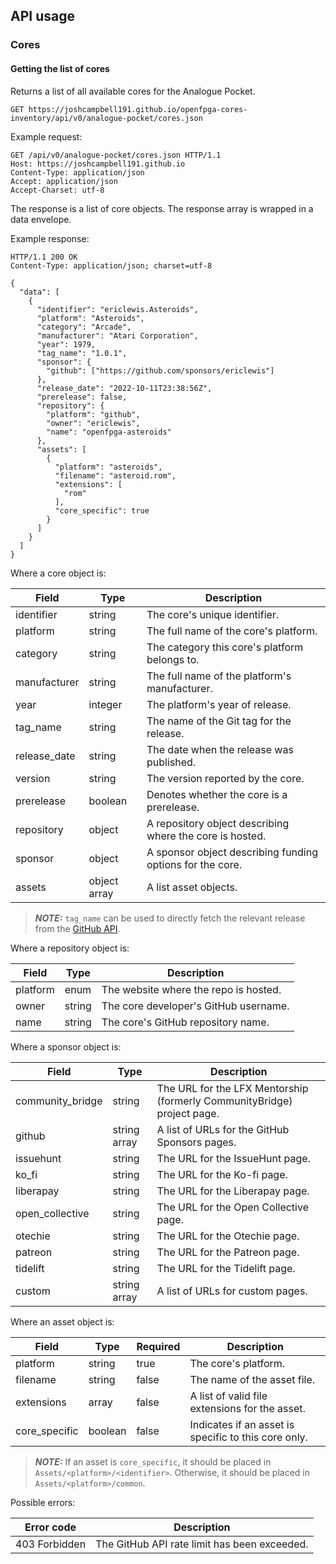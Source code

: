 ## API usage
### Cores

#### Getting the list of cores
Returns a list of all available cores for the Analogue Pocket.

```
GET https://joshcampbell191.github.io/openfpga-cores-inventory/api/v0/analogue-pocket/cores.json
```

Example request:

```
GET /api/v0/analogue-pocket/cores.json HTTP/1.1
Host: https://joshcampbell191.github.io
Content-Type: application/json
Accept: application/json
Accept-Charset: utf-8
```

The response is a list of core objects. The response array is wrapped in a data envelope.

Example response:

```
HTTP/1.1 200 OK
Content-Type: application/json; charset=utf-8

{
  "data": [
    {
      "identifier": "ericlewis.Asteroids",
      "platform": "Asteroids",
      "category": "Arcade",
      "manufacturer": "Atari Corporation",
      "year": 1979,
      "tag_name": "1.0.1",
      "sponsor": {
        "github": ["https://github.com/sponsors/ericlewis"]
      },
      "release_date": "2022-10-11T23:38:56Z",
      "prerelease": false,
      "repository": {
        "platform": "github",
        "owner": "ericlewis",
        "name": "openfpga-asteroids"
      },
      "assets": [
        {
          "platform": "asteroids",
          "filename": "asteroid.rom",
          "extensions": [
            "rom"
          ],
          "core_specific": true
        }
      ]
    }
  ]
}
```

Where a core object is:

| Field        | Type         | Description                                               |
| ------------ | ------------ | --------------------------------------------------------- |
| identifier   | string       | The core's unique identifier.                             |
| platform     | string       | The full name of the core's platform.                     |
| category     | string       | The category this core's platform belongs to.             |
| manufacturer | string       | The full name of the platform's manufacturer.             |
| year         | integer      | The platform's year of release.                           |
| tag_name     | string       | The name of the Git tag for the release.                  |
| release_date | string       | The date when the release was published.                  |
| version      | string       | The version reported by the core.                         |
| prerelease   | boolean      | Denotes whether the core is a prerelease.                 |
| repository   | object       | A repository object describing where the core is hosted.  |
| sponsor      | object       | A sponsor object describing funding options for the core. |
| assets       | object array | A list asset objects.                                     |

> **_NOTE:_** `tag_name` can be used to directly fetch the relevant release from the [GitHub API](https://docs.github.com/en/rest/releases/releases#get-a-release-by-tag-name).

Where a repository object is:

| Field    | Type   | Description                           |
| -------- | ------ | --------------------------------------|
| platform | enum   | The website where the repo is hosted. |
| owner    | string | The core developer's GitHub username. |
| name     | string | The core's GitHub repository name.    |

Where a sponsor object is:

| Field            | Type         | Description                                                             |
| ---------------- | ------------ | ----------------------------------------------------------------------- |
| community_bridge | string       | The URL for the LFX Mentorship (formerly CommunityBridge) project page. |
| github           | string array | A list of URLs for the GitHub Sponsors pages.                           |
| issuehunt        | string       | The URL for the IssueHunt page.                                         |
| ko_fi            | string       | The URL for the Ko-fi page.                                             |
| liberapay        | string       | The URL for the Liberapay page.                                         |
| open_collective  | string       | The URL for the Open Collective page.                                   |
| otechie          | string       | The URL for the Otechie page.                                           |
| patreon          | string       | The URL for the Patreon page.                                           |
| tidelift         | string       | The URL for the Tidelift page.                                          |
| custom           | string array | A list of URLs for custom pages.                                        |

Where an asset object is:

| Field         | Type    | Required | Description                                                                                                                                                                               |
| ------------- | ------- | -------- | ---------------------------------------------------- |
| platform      | string  | true     | The core's platform.                                 |
| filename      | string  | false    | The name of the asset file.                          |
| extensions    | array   | false    | A list of valid file extensions for the asset.       |
| core_specific | boolean | false    | Indicates if an asset is specific to this core only. |

> **_NOTE:_** If an asset is `core_specific`, it should be placed in `Assets/<platform>/<identifier>`.
> Otherwise, it should be placed in `Assets/<platform>/common`.

Possible errors:

| Error code    | Description                                  |
| ------------- | -------------------------------------------- |
| 403 Forbidden | The GitHub API rate limit has been exceeded. |
